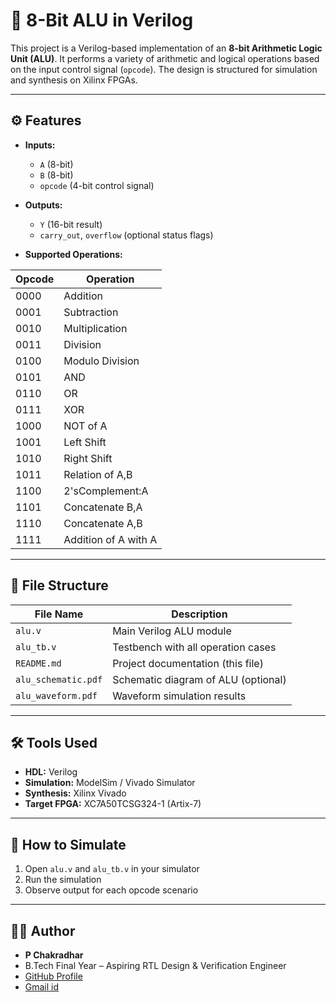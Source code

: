 # 🧠 8-Bit ALU in Verilog

This project is a Verilog-based implementation of an **8-bit Arithmetic Logic Unit (ALU)**. It performs a variety of arithmetic and logical operations based on the input control signal (`opcode`). The design is structured for simulation and synthesis on Xilinx FPGAs.

---

## ⚙️ Features

- **Inputs:**
  - `A` (8-bit)
  - `B` (8-bit)
  - `opcode` (4-bit control signal)

- **Outputs:**
  - `Y` (16-bit result)
  - `carry_out`, `overflow` (optional status flags)

- **Supported Operations:**

| Opcode | Operation       |
|--------|------------------|
| 0000   | Addition          |
| 0001   | Subtraction       |
| 0010   | Multiplication    |
| 0011   | Division          |
| 0100   | Modulo Division   |
| 0101   | AND               |
| 0110   | OR                |
| 0111   | XOR               |
| 1000   | NOT of A          |
| 1001   | Left Shift        |
| 1010   | Right Shift       |
| 1011   | Relation of A,B   |
| 1100   | 2'sComplement:A   |
| 1101   | Concatenate B,A   |
| 1110   | Concatenate A,B   |
| 1111   | Addition of A with A  |
---

## 📁 File Structure

| File Name           | Description                          |
|---------------------|--------------------------------------|
| `alu.v`             | Main Verilog ALU module              |
| `alu_tb.v`          | Testbench with all operation cases   |
| `README.md`         | Project documentation (this file)    |
| `alu_schematic.pdf` | Schematic diagram of ALU (optional)  |
| `alu_waveform.pdf`  | Waveform simulation results          |

---

## 🛠️ Tools Used

- **HDL:** Verilog
- **Simulation:** ModelSim / Vivado Simulator
- **Synthesis:** Xilinx Vivado
- **Target FPGA:** XC7A50TCSG324-1 (Artix-7)

---

## 🧪 How to Simulate

1. Open `alu.v` and `alu_tb.v` in your simulator
2. Run the simulation
3. Observe output for each opcode scenario

---


## 👨‍💻 Author

- **P Chakradhar**
- B.Tech Final Year – Aspiring RTL Design & Verification Engineer
- [GitHub Profile](https://github.com/chakri2205)
- [Gmail id](chakradhar2205@gmail.com)

